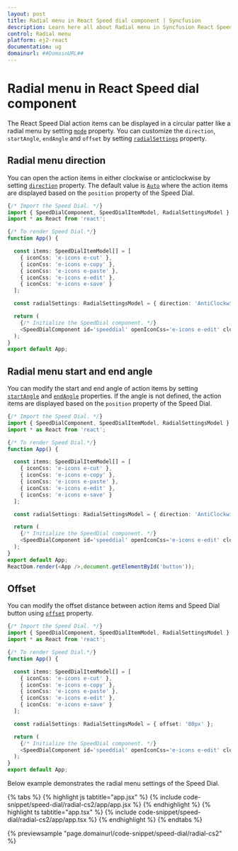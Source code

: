```yaml
---
layout: post
title: Radial menu in React Speed dial component | Syncfusion
description: Learn here all about Radial menu in Syncfusion React Speed dial component of Syncfusion Essential JS 2 and more.
control: Radial menu 
platform: ej2-react
documentation: ug
domainurl: ##DomainURL##
---
```


# Radial menu in React Speed dial component

The React Speed Dial action items can be displayed in a circular patter like a radial menu by setting [`mode`](https://ej2.syncfusion.com/react/documentation/api/speed-dial/#mode) property. You can customize the `direction`, `startAngle`, `endAngle` and `offset` by setting [`radialSettings`](https://ej2.syncfusion.com/react/documentation/api/speed-dial#radialsettings) property.

## Radial menu direction

You can open the action items in either clockwise or anticlockwise by setting [`direction`](https://ej2.syncfusion.com/react/documentation/api/speed-dial/radialSettingsModel/#direction) property. The default value is [`Auto`](https://ej2.syncfusion.com/react/documentation/api/speed-dial/radialDirection/) where the action items are displayed based on the `position` property of the Speed Dial.

```ts
{/* Import the Speed Dial. */}
import { SpeedDialComponent, SpeedDialItemModel, RadialSettingsModel } from '@syncfusion/ej2-react-buttons';
import * as React from 'react';

{/* To render Speed Dial.*/}
function App() {

  const items: SpeedDialItemModel[] = [
    { iconCss: 'e-icons e-cut' },
    { iconCss: 'e-icons e-copy' },
    { iconCss: 'e-icons e-paste' },
    { iconCss: 'e-icons e-edit' },
    { iconCss: 'e-icons e-save' }
  ];

  const radialSettings: RadialSettingsModel = { direction: 'AntiClockwise' };

  return (
    {/* Initialize the SpeedDial component. */}
    <SpeedDialComponent id='speeddial' openIconCss='e-icons e-edit' closeIconCss='e-icons e-close' items={items} mode= 'Radial' radialSettings= {radialSettings} target="#targetElement"></SpeedDialComponent>
  );
}
export default App;
```

## Radial menu start and end angle

You can modify the start and end angle of action items by setting [`startAngle`](https://ej2.syncfusion.com/react/documentation/api/speed-dial/radialSettingsModel/#startangle) and [`endAngle`](https://ej2.syncfusion.com/react/documentation/api/speed-dial/radialSettingsModel/#endangle) properties. If the angle is not defined, the action items are displayed based on the `position` property of the Speed Dial.

```ts
{/* Import the Speed Dial. */}
import { SpeedDialComponent, SpeedDialItemModel, RadialSettingsModel } from '@syncfusion/ej2-react-buttons';
import * as React from 'react';

{/* To render Speed Dial.*/}
function App() {

  const items: SpeedDialItemModel[] = [
    { iconCss: 'e-icons e-cut' },
    { iconCss: 'e-icons e-copy' },
    { iconCss: 'e-icons e-paste' },
    { iconCss: 'e-icons e-edit' },
    { iconCss: 'e-icons e-save' }
  ];

  const radialSettings: RadialSettingsModel = { direction: 'AntiClockwise', startAngle: 180, endAngle: 360 };

  return (
    {/* Initialize the SpeedDial component. */}
    <SpeedDialComponent id='speeddial' openIconCss='e-icons e-edit' closeIconCss='e-icons e-close' items={items} mode= 'Radial' radialSettings= {radialSettings} position='MiddleCenter' target="#targetElement"></SpeedDialComponent>
  );
}
export default App;
ReactDom.render(<App />,document.getElementById('button'));
```

## Offset

You can modify the offset distance between action items and Speed Dial button using [`offset`](https://ej2.syncfusion.com/react/documentation/api/speed-dial/radialSettingsModel/#offset) property.

```ts
{/* Import the Speed Dial. */}
import { SpeedDialComponent, SpeedDialItemModel, RadialSettingsModel } from '@syncfusion/ej2-react-buttons';
import * as React from 'react';

{/* To render Speed Dial.*/}
function App() {

  const items: SpeedDialItemModel[] = [
    { iconCss: 'e-icons e-cut' },
    { iconCss: 'e-icons e-copy' },
    { iconCss: 'e-icons e-paste' },
    { iconCss: 'e-icons e-edit' },
    { iconCss: 'e-icons e-save' }
  ];

  const radialSettings: RadialSettingsModel = { offset: '80px' };

  return (
    {/* Initialize the SpeedDial component. */}
    <SpeedDialComponent id='speeddial' openIconCss='e-icons e-edit' closeIconCss='e-icons e-close' items={items} mode= 'Radial' radialSettings= {radialSettings} target="#targetElement"></SpeedDialComponent>
  );
}
export default App;
```

Below example demonstrates the radial menu settings of the Speed Dial.

{% tabs %}
{% highlight js tabtitle="app.jsx" %}
{% include code-snippet/speed-dial/radial-cs2/app/app.jsx %}
{% endhighlight %}
{% highlight ts tabtitle="app.tsx" %}
{% include code-snippet/speed-dial/radial-cs2/app/app.tsx %}
{% endhighlight %}
{% endtabs %}

 {% previewsample "page.domainurl/code-snippet/speed-dial/radial-cs2" %}
